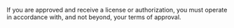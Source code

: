 If you are approved and receive a license or authorization, you must operate in accordance with, and not beyond, your terms of approval.


